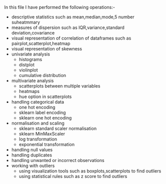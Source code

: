 In this file I have performed the following operations:-
* descriptive statistics such as mean,median,mode,5 number suheatmmary
* measures of dispersion such as IQR,variance,standard deviation,covariance
* visual representation of correlation of dataframes such as pairplot,scatterplot,heatmap
* visual representation of skewness
* univariate analysis
   * histograms
   * distplot
   * violinplot
   * cumulative distribution
* multivariate analysis
   * scatterplots between multiple variables
   * heatmaps
   * hue option in scatterplots
* handling categorical data
   * one hot encoding
   * sklearn label encoding
   * sklearn one hot encoding
* normalisation and scaling
   * sklearn standard scaler normalisation
   * sklearn MinMaxScaler
   * log transformation
   * exponential transformation
* handling null values
* handling duplicates
* handling unwanted or incorrect observations
* working with outliers
   * using visualization tools such as boxplots,scatterplots to find outliers
   * using statistical rules such as z score to find outliers
     

